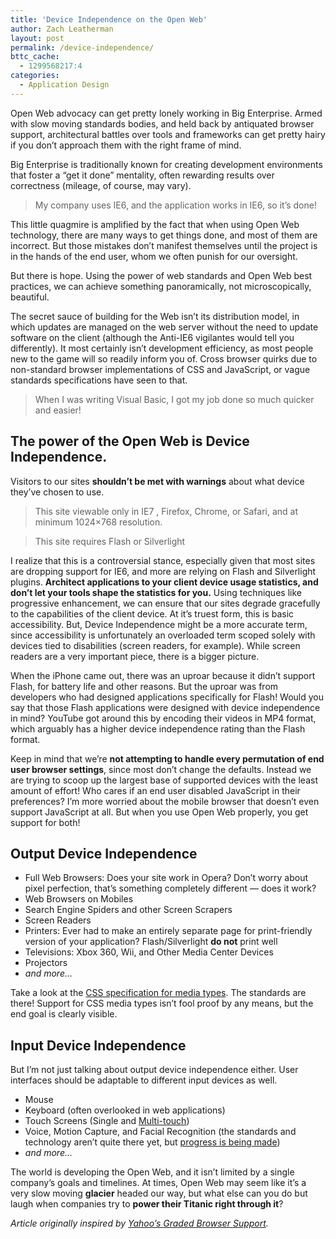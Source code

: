 ```yaml
---
title: 'Device Independence on the Open Web'
author: Zach Leatherman
layout: post
permalink: /device-independence/
bttc_cache:
  - 1299568217:4
categories:
  - Application Design
---
```


Open Web advocacy can get pretty lonely working in Big Enterprise. Armed with slow moving standards bodies, and held back by antiquated browser support, architectural battles over tools and frameworks can get pretty hairy if you don’t approach them with the right frame of mind.

Big Enterprise is traditionally known for creating development environments that foster a “get it done” mentality, often rewarding results over correctness (mileage, of course, may vary).

> My company uses IE6, and the application works in IE6, so it’s done!

This little quagmire is amplified by the fact that when using Open Web technology, there are many ways to get things done, and most of them are incorrect. But those mistakes don’t manifest themselves until the project is in the hands of the end user, whom we often punish for our oversight.

But there is hope. Using the power of web standards and Open Web best practices, we can achieve something panoramically, not microscopically, beautiful.

The secret sauce of building for the Web isn’t its distribution model, in which updates are managed on the web server without the need to update software on the client (although the Anti-IE6 vigilantes would tell you differently). It most certainly isn’t development efficiency, as most people new to the game will so readily inform you of. Cross browser quirks due to non-standard browser implementations of CSS and JavaScript, or vague standards specifications have seen to that.

> When I was writing Visual Basic, I got my job done so much quicker and easier!

## The power of the Open Web is Device Independence.

Visitors to our sites **shouldn’t be met with warnings** about what device they’ve chosen to use.

> This site viewable only in IE7 , Firefox, Chrome, or Safari, and at minimum 1024×768 resolution.

> This site requires Flash or Silverlight

I realize that this is a controversial stance, especially given that most sites are dropping support for IE6, and more are relying on Flash and Silverlight plugins. **Architect applications to your client device usage statistics, and don’t let your tools shape the statistics for you.** Using techniques like progressive enhancement, we can ensure that our sites degrade gracefully to the capabilities of the client device. At it’s truest form, this is basic accessibility. But, Device Independence might be a more accurate term, since accessibility is unfortunately an overloaded term scoped solely with devices tied to disabilities (screen readers, for example). While screen readers are a very important piece, there is a bigger picture.

When the iPhone came out, there was an uproar because it didn’t support Flash, for battery life and other reasons. But the uproar was from developers who had designed applications specifically for Flash! Would you say that those Flash applications were designed with device independence in mind? YouTube got around this by encoding their videos in MP4 format, which arguably has a higher device independence rating than the Flash format.

Keep in mind that we’re **not attempting to handle every permutation of end user browser settings**, since most don’t change the defaults. Instead we are trying to scoop up the largest base of supported devices with the least amount of effort! Who cares if an end user disabled JavaScript in their preferences? I’m more worried about the mobile browser that doesn’t even support JavaScript at all. But when you use Open Web properly, you get support for both!

## Output Device Independence

*   Full Web Browsers: Does your site work in Opera? Don’t worry about pixel perfection, that’s something completely different — does it work?
*   Web Browsers on Mobiles
*   Search Engine Spiders and other Screen Scrapers
*   Screen Readers
*   Printers: Ever had to make an entirely separate page for print-friendly version of your application? Flash/Silverlight **do not** print well
*   Televisions: Xbox 360, Wii, and Other Media Center Devices
*   Projectors
*   *and more…*

Take a look at the [CSS specification for media types][1]. The standards are there! Support for CSS media types isn’t fool proof by any means, but the end goal is clearly visible.

 [1]: http://www.w3.org/TR/CSS21/media.html#media-types

## Input Device Independence

But I’m not just talking about output device independence either. User interfaces should be adaptable to different input devices as well.

*   Mouse
*   Keyboard (often overlooked in web applications)
*   Touch Screens (Single and [Multi-touch][2])
*   Voice, Motion Capture, and Facial Recognition (the standards and technology aren’t quite there yet, but [progress is being made][3])
*   *and more…*

 [2]: http://hacks.mozilla.org/2009/08/multi-touch-firefox/
 [3]: http://hacks.mozilla.org/2009/06/connecting-html5-video/

The world is developing the Open Web, and it isn’t limited by a single company’s goals and timelines. At times, Open Web may seem like it’s a very slow moving **glacier** headed our way, but what else can you do but laugh when companies try to **power their Titanic right through it**?

*Article originally inspired by [Yahoo’s Graded Browser Support][4].*

 [4]: http://developer.yahoo.com/yui/articles/gbs/#history